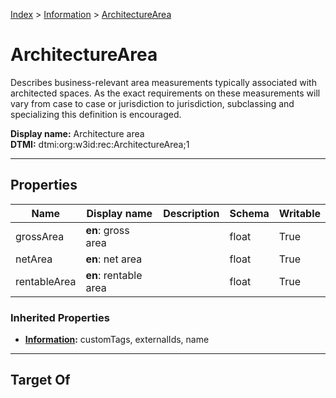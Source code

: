 [Index](../Index.md) > [Information](Information.md) > [ArchitectureArea](#)
# ArchitectureArea

Describes business-relevant area measurements typically associated with architected spaces. As the exact requirements on these measurements will vary from case to case or jurisdiction to jurisdiction, subclassing and specializing this definition is encouraged.


**Display name:** Architecture area<br />
**DTMI:** dtmi:org:w3id:rec:ArchitectureArea;1

---

## Properties

|Name|Display name|Description|Schema|Writable|
|-|-|-|-|-|
|grossArea|**en**: gross area||float|True|
|netArea|**en**: net area||float|True|
|rentableArea|**en**: rentable area||float|True|
### Inherited Properties
* **[Information](Information.md):** customTags, externalIds, name

---

## Target Of
